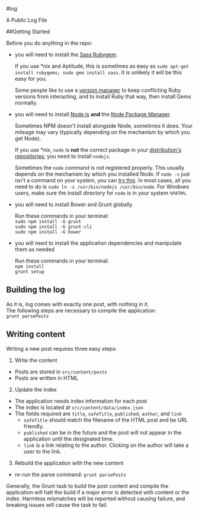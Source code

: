 #log    

A Public Log File

##Getting Started

Before you do anything in the repo:

- you will need to install the [Sass Rubygem](https://rubygems.org/gems/sass).  

    If you use *nix and Aptitude, this is sometimes as easy as `sudo apt-get install rubygems; sudo gem install sass`. It is unlikely it will be this easy for you.

    Some people like to use a [version manager](http://rvm.io/) to keep conflicting Ruby versions from interacting, and to install Ruby that way, then install Gems normally.

- you will need to install [Node.js](http://nodejs.org/) **and** the [Node Package Manager](https://www.npmjs.com/).

    Sometimes NPM doesn't install alongside Node, sometimes it does. Your mileage may vary (typically depending on the mechanism by which you get Node).
    
    If you use \*nix, `node` is **not** the correct package in your [distribution's repositories](http://packages.ubuntu.com/lucid/node); you need to install `nodejs`.
    
    Sometimes the `node` command is not registered properly. This usually depends on the mechanism by which you installed Node. If `node -v` just isn't a command on your system, you can [try this](http://stackoverflow.com/a/18130296/597122). In most cases, all you need to do is `sudo ln -s /usr/bin/nodejs /usr/bin/node`. For Windows users, make sure the install directory for `node` is in your system `%PATH%`.
    
- you will need to install Bower and Grunt globally  

    Run these commands in your terminal:  
    `sudo npm install -G grunt`  
    `sudo npm install -G grunt-cli`  
    `sudo npm install -G bower`  

- you will need to install the application dependencies and manipulate them as needed  

    Run these commands in your terminal:  
    `npm install`  
    `grunt setup`


## Building the log

As it is, log comes with exactly one post, with nothing in it.  
The following steps are necessary to compile the application:  
`grunt parsePosts`

## Writing content

Writing a new post requires three easy steps:  

1. Write the content  
  - Posts are stored in `src/content/posts`
  - Posts are written in HTML
2. Update the index
  - The application needs index information for each post
  - The index is located at `src/content/data/index.json`
  - The fields required are `title`, `safeTitle`, `published`, `author`, and `link`
    - `safeTitle` should match the filename of the HTML post and be URL friendly.
    - `published` can be in the future and the post will not appear in the application until the designated time.
    - `link` is a link relating to the author. Clicking on the author will take a user to the link.
3. Rebuild the application with the new content
  - re-run the parse command: `grunt parsePosts`

Generally, the Grunt task to build the post content and compile the application will halt the build if a major error is detected with content or the index. Harmless mismatches will be reported without causing failure, and breaking issues will cause the task to fail.
